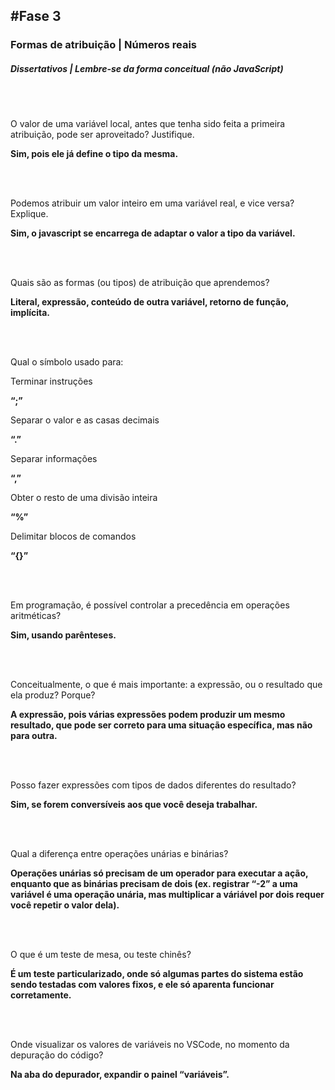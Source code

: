 #Fase 3
-------

### Formas de atribuição | Números reais

##### Dissertativos | Lembre-se da forma conceitual (não JavaScript)

<br><br>

O valor de uma variável local, antes que tenha sido feita a primeira atribuição, pode ser aproveitado? Justifique.

**Sim, pois ele já define o tipo da mesma.**

<br><br>

Podemos atribuir um valor inteiro em uma variável real, e vice versa? Explique.

**Sim, o javascript se encarrega de adaptar o valor a tipo da variável.**

<br><br>

Quais são as formas (ou tipos) de atribuição que aprendemos?

**Literal, expressão, conteúdo de outra variável, retorno de função, implícita.**

<br><br>

Qual o símbolo usado para:

Terminar instruções 

**“;”**

Separar o valor e as casas decimais

**“.”**

Separar informações 

**“,”**

Obter o resto de uma divisão inteira 

**“%”**

Delimitar blocos de comandos 

**“{}”**

<br><br>

Em programação, é possível controlar a precedência em operações aritméticas?

**Sim, usando parênteses.**

<br><br>

Conceitualmente, o que é mais importante: a expressão, ou o resultado que ela produz? Porque?

**A expressão, pois várias expressões podem produzir um mesmo resultado, que pode ser correto para uma situação específica, mas não para outra.**

<br><br>

Posso fazer expressões com tipos de dados diferentes do resultado?

**Sim, se forem conversíveis aos que você deseja trabalhar.**

<br><br>

Qual a diferença entre operações unárias e binárias?

**Operações unárias só precisam de um operador para executar a ação, enquanto que as binárias precisam de dois (ex. registrar “-2” a uma variável é uma operação unária, mas multiplicar a váriável por dois requer você repetir o valor dela).**

<br><br>

O que é um teste de mesa, ou teste chinês?

**É um teste particularizado, onde só algumas partes do sistema estão sendo testadas com valores fixos, e ele só aparenta funcionar corretamente.**

<br><br>

Onde visualizar os valores de variáveis no VSCode, no momento da depuração do código?

**Na aba do depurador, expandir o painel “variáveis”.**
